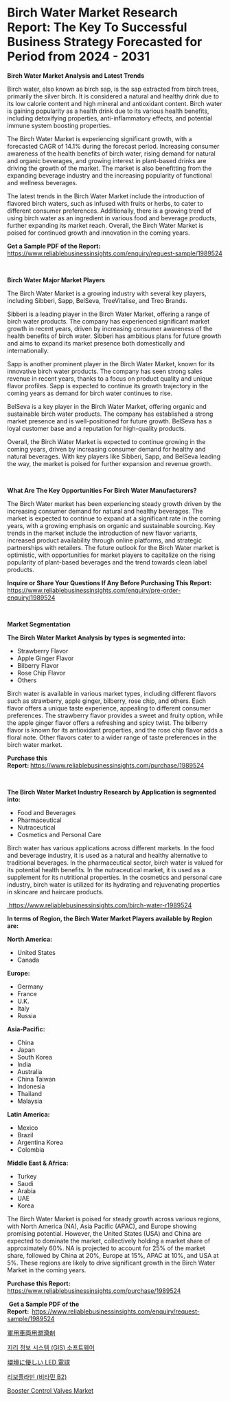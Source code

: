 <p><h1>Birch Water Market Research Report: The Key To Successful Business Strategy Forecasted for Period from 2024 - 2031</h1></p><p><strong>Birch Water Market Analysis and Latest Trends</strong></p>
<p><p>Birch water, also known as birch sap, is the sap extracted from birch trees, primarily the silver birch. It is considered a natural and healthy drink due to its low calorie content and high mineral and antioxidant content. Birch water is gaining popularity as a health drink due to its various health benefits, including detoxifying properties, anti-inflammatory effects, and potential immune system boosting properties.</p><p>The Birch Water Market is experiencing significant growth, with a forecasted CAGR of 14.1% during the forecast period. Increasing consumer awareness of the health benefits of birch water, rising demand for natural and organic beverages, and growing interest in plant-based drinks are driving the growth of the market. The market is also benefitting from the expanding beverage industry and the increasing popularity of functional and wellness beverages.</p><p>The latest trends in the Birch Water Market include the introduction of flavored birch waters, such as infused with fruits or herbs, to cater to different consumer preferences. Additionally, there is a growing trend of using birch water as an ingredient in various food and beverage products, further expanding its market reach. Overall, the Birch Water Market is poised for continued growth and innovation in the coming years.</p></p>
<p><strong>Get a Sample PDF of the Report:&nbsp;</strong> <a href="https://www.reliablebusinessinsights.com/enquiry/request-sample/1989524">https://www.reliablebusinessinsights.com/enquiry/request-sample/1989524</a></p>
<p>&nbsp;</p>
<p><strong>Birch Water Major Market Players</strong></p>
<p><p>The Birch Water Market is a growing industry with several key players, including Sibberi, Sapp, BelSeva, TreeVitalise, and Treo Brands. </p><p>Sibberi is a leading player in the Birch Water Market, offering a range of birch water products. The company has experienced significant market growth in recent years, driven by increasing consumer awareness of the health benefits of birch water. Sibberi has ambitious plans for future growth and aims to expand its market presence both domestically and internationally. </p><p>Sapp is another prominent player in the Birch Water Market, known for its innovative birch water products. The company has seen strong sales revenue in recent years, thanks to a focus on product quality and unique flavor profiles. Sapp is expected to continue its growth trajectory in the coming years as demand for birch water continues to rise. </p><p>BelSeva is a key player in the Birch Water Market, offering organic and sustainable birch water products. The company has established a strong market presence and is well-positioned for future growth. BelSeva has a loyal customer base and a reputation for high-quality products. </p><p>Overall, the Birch Water Market is expected to continue growing in the coming years, driven by increasing consumer demand for healthy and natural beverages. With key players like Sibberi, Sapp, and BelSeva leading the way, the market is poised for further expansion and revenue growth.</p></p>
<p>&nbsp;</p>
<p><strong>What Are The Key Opportunities For Birch Water Manufacturers?</strong></p>
<p><p>The Birch Water market has been experiencing steady growth driven by the increasing consumer demand for natural and healthy beverages. The market is expected to continue to expand at a significant rate in the coming years, with a growing emphasis on organic and sustainable sourcing. Key trends in the market include the introduction of new flavor variants, increased product availability through online platforms, and strategic partnerships with retailers. The future outlook for the Birch Water market is optimistic, with opportunities for market players to capitalize on the rising popularity of plant-based beverages and the trend towards clean label products.</p></p>
<p><strong>Inquire or Share Your Questions If Any Before Purchasing This Report:</strong> <a href="https://www.reliablebusinessinsights.com/enquiry/pre-order-enquiry/1989524">https://www.reliablebusinessinsights.com/enquiry/pre-order-enquiry/1989524</a></p>
<p>&nbsp;</p>
<p><strong>Market Segmentation</strong></p>
<p><strong>The Birch Water Market Analysis by types is segmented into:</strong></p>
<p><ul><li>Strawberry Flavor</li><li>Apple Ginger Flavor</li><li>Bilberry Flavor</li><li>Rose Chip Flavor</li><li>Others</li></ul></p>
<p><p>Birch water is available in various market types, including different flavors such as strawberry, apple ginger, bilberry, rose chip, and others. Each flavor offers a unique taste experience, appealing to different consumer preferences. The strawberry flavor provides a sweet and fruity option, while the apple ginger flavor offers a refreshing and spicy twist. The bilberry flavor is known for its antioxidant properties, and the rose chip flavor adds a floral note. Other flavors cater to a wider range of taste preferences in the birch water market.</p></p>
<p><strong>Purchase this Report:&nbsp;</strong><a href="https://www.reliablebusinessinsights.com/purchase/1989524">https://www.reliablebusinessinsights.com/purchase/1989524</a></p>
<p>&nbsp;</p>
<p><strong>The Birch Water Market Industry Research by Application is segmented into:</strong></p>
<p><ul><li>Food and Beverages</li><li>Pharmaceutical</li><li>Nutraceutical</li><li>Cosmetics and Personal Care</li></ul></p>
<p><p>Birch water has various applications across different markets. In the food and beverage industry, it is used as a natural and healthy alternative to traditional beverages. In the pharmaceutical sector, birch water is valued for its potential health benefits. In the nutraceutical market, it is used as a supplement for its nutritional properties. In the cosmetics and personal care industry, birch water is utilized for its hydrating and rejuvenating properties in skincare and haircare products.</p></p>
<p><a href="https://www.reliablebusinessinsights.com/birch-water-r1989524">&nbsp;https://www.reliablebusinessinsights.com/birch-water-r1989524</a></p>
<p><strong>In terms of Region, the Birch Water Market Players available by Region are:</strong></p>
<p>
    <p> <strong> North America: </strong>
        <ul>
            <li>United States</li>
            <li>Canada</li>
        </ul>
        </p> 
    <p> <strong> Europe: </strong>
        <ul>
            <li>Germany</li>
            <li>France</li>
            <li>U.K.</li>
            <li>Italy</li>
            <li>Russia</li>
        </ul>
        </p> 
    <p> <strong> Asia-Pacific: </strong>
        <ul>
            <li>China</li>
            <li>Japan</li>
            <li>South Korea</li>
            <li>India</li>
            <li>Australia</li>
            <li>China Taiwan</li>
            <li>Indonesia</li>
            <li>Thailand</li>
            <li>Malaysia</li>
        </ul>
        </p> 
    <p> <strong> Latin America: </strong>
        <ul>
            <li>Mexico</li>
            <li>Brazil</li>
            <li>Argentina Korea</li>
            <li>Colombia</li>
        </ul>
        </p> 
    <p> <strong> Middle East & Africa: </strong>
        <ul>
            <li>Turkey</li>
            <li>Saudi</li>
            <li>Arabia</li>
            <li>UAE</li>
            <li>Korea</li>
        </ul>
    </p>
    </p>
<p><p>The Birch Water Market is poised for steady growth across various regions, with North America (NA), Asia Pacific (APAC), and Europe showing promising potential. However, the United States (USA) and China are expected to dominate the market, collectively holding a market share of approximately 60%. NA is projected to account for 25% of the market share, followed by China at 20%, Europe at 15%, APAC at 10%, and USA at 5%. These regions are likely to drive significant growth in the Birch Water Market in the coming years.</p></p>
<p><strong>Purchase this Report: </strong><a href="https://www.reliablebusinessinsights.com/purchase/1989524">https://www.reliablebusinessinsights.com/purchase/1989524</a></p>
<p>&nbsp;<strong>Get a Sample PDF of the Report:&nbsp;&nbsp;</strong><a href="https://www.reliablebusinessinsights.com/enquiry/request-sample/1989524">https://www.reliablebusinessinsights.com/enquiry/request-sample/1989524</a></p>
<p><strong></strong></p>
<p><p><a href="https://github.com/LuzHills1972/Market-Research-Report-List-1/blob/main/3722100150584.md">軍用車両用潤滑剤</a></p><p><a href="https://github.com/courtney23pratt/Market-Research-Report-List-1/blob/main/4054625160516.md">지리 정보 시스템 (GIS) 소프트웨어</a></p><p><a href="https://medium.com/@jeromeboyer1970/%E3%82%A8%E3%82%B3%E3%83%95%E3%83%AC%E3%83%B3%E3%83%89%E3%83%AA%E3%83%BC%E3%81%AAled%E9%9B%BB%E7%90%83%E5%B8%82%E5%A0%B4%E3%81%AB%E6%B7%B1%E3%81%8F%E5%85%A5%E3%82%8A%E8%BE%BC%E3%82%80-%E3%81%9D%E3%81%AE%E5%8B%95%E5%90%91-%E5%B8%82%E5%A0%B4%E3%82%BB%E3%82%B0%E3%83%A1%E3%83%B3%E3%83%86%E3%83%BC%E3%82%B7%E3%83%A7%E3%83%B3-%E7%AB%B6%E4%BA%89%E5%88%86%E6%9E%90-1e74ad173272">環境に優しい LED 電球</a></p><p><a href="https://medium.com/@moulafa/%EB%A6%AC%EB%B3%B4%ED%94%8C%EB%9D%BC%EB%B9%88-%EB%B9%84%ED%83%80%EB%AF%BC-b2-%EC%8B%9C%EC%9E%A5-%EC%97%AD%ED%95%99-%EB%B0%8F-%EC%84%B1%EC%9E%A5-%EC%B4%89%EC%A7%84%EC%9A%94%EC%9D%B8%EC%9D%84-%EB%B6%84%EC%84%9D%ED%95%98%EA%B3%A0-2024%EB%85%84%EB%B6%80%ED%84%B0-2031%EB%85%84%EA%B9%8C%EC%A7%80%EC%9D%98-%EC%98%88%EC%B8%A1%EC%9D%84-%EC%A0%9C%EC%8B%9C%ED%95%A9%EB%8B%88%EB%8B%A4-6b206bae22df">리보플라빈 (비타민 B2)</a></p><p><a href="https://github.com/myacatherineblakecaczo9vcsw/Market-Research-Report-List-3/blob/main/booster-control-valves-market.md">Booster Control Valves Market</a></p></p>